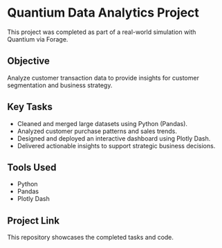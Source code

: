 # Quantium Data Analytics Project

This project was completed as part of a real-world simulation with Quantium via Forage.

## Objective
Analyze customer transaction data to provide insights for customer segmentation and business strategy.

## Key Tasks
- Cleaned and merged large datasets using Python (Pandas).
- Analyzed customer purchase patterns and sales trends.
- Designed and deployed an interactive dashboard using Plotly Dash.
- Delivered actionable insights to support strategic business decisions.

## Tools Used
- Python
- Pandas
- Plotly Dash

## Project Link
This repository showcases the completed tasks and code.

